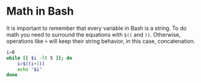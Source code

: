 # Math in Bash

It is important to remember that every variable in Bash is a string.
To do math you need to surround the equations with `$((` and `))`.
Otherwise, operations like `+` will keep their string behavior, in this case, concatenation.

```bash
i=0
while [[ $i -lt 5 ]]; do
    i=$((i+1))
    echo "$i"
done
````
